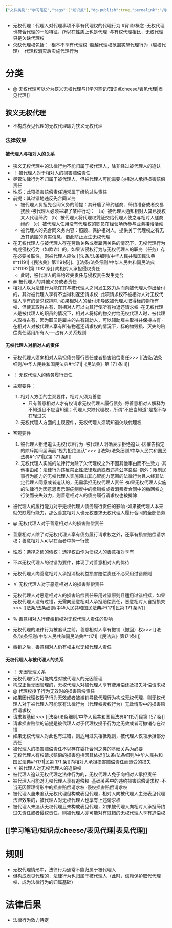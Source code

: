 ```yaml
---
{"文件类别":"学习笔记","tags":["知识点"],"dg-publish":true,"permalink":"/学习笔记/知识点cheese/无权代理/","dgPassFrontmatter":true,"created":"2024-07-30T16:23:17.458+08:00","updated":"2024-09-30T11:31:26.826+08:00"}
---
```


- 无权代理：代理人对代理事项不享有代理权的代理行为 #背诵/概念 
·无权代理也符合代理的一般特征，所以在性质上也是代理
·与有权代理相比，无权代理只是欠缺代理权
- 欠缺代理权包括：
·根本不享有代理权
·超越代理权范围实施代理行为（越权代理）
·代理权消灭后实施代理行为
# 分类
- @ 无权代理可以分为狭义无权代理与[[学习笔记/知识点cheese/表见代理\|表见代理]]
## 狭义无权代理
- 不构成表见代理的无权代理即为狭义无权代理
### 法律效果
#### 被代理人与相对人的关系
- 狭义无权代理中的法律行为不能归属于被代理人，除非经过被代理人的追认
- ！ 被代理人对于相对人的损害赔偿责任
- 尽管法律行为不归属于被代理人，但被代理人可能需要向相对人承担损害赔偿责任
- 性质：此项损害赔偿责任通常属于缔约过失责任
- 前提：其过错地违反先合同义务
	- 被代理人负担先合同义务的前提：其开启了缔约磋商、缔约准备或者交易接触
	·被代理人必须采取了某种行动：
	（a）被代理人通知相对人其已授权某人代理缔约
	（b）被代理人将代理权凭证交给代理人使之与相对人磋商缔约
	（c）被代理人任用没有代理权的职员在经营场所参与业务接洽活动
	- 被代理人的先合同义务内容：照顾、保护相对人，提供关于代理权之有无及其范围的真实信息，借此防止发生无权代理
- 在无权代理人与被代理人存在劳动关系或者雇佣关系的情况下，无权代理行为构成侵权行为（如欺诈）的，如果该侵权行为与无权代理人的职务（任务）存在必要关联性，则被代理人应依 [[法条/法条细则/中华人民共和国民法典#^t1191\|《民法典》第1191条]]、[[法条/法条细则/中华人民共和国民法典#^t1192\|第 1192 条]] 向相对人承担侵权责任
	- 此时，被代理人的缔约过失责任与侵权责任发生竞合
- @ 被代理人的其他义务或者责任
- 相对人以为法律行为能在其与被代理人之间发生效力从而向被代理人作出给付的，其对被代理人享有不当得利返还请求权
·此项请求权不被相对人对无权代理人享有的请求权排除
·如果相对人的给付未导致被代理人取得标的物所有权，但使其取得占有，则相对人可以向其行使所有物返还请求权
·在无权代理人是被代理人的职员的情况下，相对人将标的物交付给无权代理人时，被代理人取得占有，因为职员是雇主的占有辅助人，可以辅助雇主取得并保持占有
·在相对人对被代理人享有所有物返还请求权的情況下，标的物毁损、灭失的赔偿责任适用所有人---占有人关系规则
#### 无权代理人对相对人的责任
- 无权代理人须向相对人承担债务履行责任或者损害赔偿责任>>> [[法条/法条细则/中华人民共和国民法典#^t171\|《民法典》第 171 条Ⅲ]]

- ！ 无权代理人的债务履行责任
- 主观要件：
	1. 相对人方面的主观要件，相对人须为善意
		- 只有善意相对人才有权请求无权代理人履行债务
		·将善意相对人解释为不知道且不应当知道；代理人欠缺代理权，所谓“不应当知道”是指不存在轻过失
	2. 无权代理人方面的主观要件，无权代理人须明知道欠缺代理权
- 客观要件
	1. 被代理人拒绝追认无权代理行为
	·被代理人明确表示拒绝追认
	·因催告指定的除斥期间届满而“视为拒绝追认”>>> [[法条/法条细则/中华人民共和国民法典#^t171\|民第 171 条Ⅱ]]
	2.  无权代理人实施的法律行为除了欠代理权之外不因其他事由而不生效力
	·其他事由如：法律行为违反禁止性法律规范或者违背公序良俗
	·例外：限制民事行为能力的无权代理人实施超出其心智能力范围的法律行为且未经其法定代理人同意或者追认的，无需承担无权代理人责任
	·如果无权代理人实施的法律行为因意思表示瑕疵制度中的撤销权或者消费者合同中的撤回权之行使而丧失效力，则善意相对人的债务履行请求权也被排除
- 被代理人的履行能力对于无权代理人债务履行责任的影响
·如果被代理人本来就欠缺履行能力，那么善意相对人也无权要求无权代理人履行合同的全部债务
- @ 无权代理人对于善意相对人的损害赔偿责任
- 善意相对人除了对无权代理人享有债务履行请求权之外，还享有损害赔偿请求权；善意相对人可以在而者中择一行使
- 性质：选择之债的债权；选择权由作为债权人的善意相对享有
- 不以无权代理人的过错为要件，体现了对善意相对人的优待
- 无权代理人向善意相对人承担消极利益损害赔偿责任不必采用过错原则
- ￥ 无权代理人对于恶意相对人的损害赔偿责任
- 无权代理人对恶意相对人的损害赔偿责任采用过错原则且适用过错相抵，如果无权代理人没有过错，无需向恶意相对人承担赔偿责任，恶意相对人自担损失>>> [[法条/法条细则/中华人民共和国民法典#^t171\|民第 171 条Ⅳ]]
- % 善意相对人行使撤销权对无权代理人责任的影响
- 无权代理的法律行为被追认之前，善意相对人享有撤销（撤回）权>>> [[法条/法条细则/中华人民共和国民法典#^t171\|《民法典》第171条Ⅱ]]
- 撤销之后，善意相对人仍有权主张无权代理人责任
#### 无权代理人与被代理人的关系
- ！ 无因管理关系
- 无权代理行为可能构成对被代理人的无因管理
- 构成正当无因管理的，无权代理人对被代理人享有费用偿还及损失补偿请求权
- @ 代理权授予行为无效时的损害赔偿责任
- 如果因代理权授予行为无效或者被撤销导致代理行为构成无权代理，则无权代理人对于被代理人可能享有法律行为（代理权授权行为）无效情形中的损害赔偿请求权
- 请求权基础>>> [[法条/法条细则/中华人民共和国民法典#^t157\|民第 157 条]]
- 请求损害赔偿的前提是被代理人对于代理权授予行为之无效或者可撤销存在过错
- 如果无权代理人对此也有过错，则适用过失相抵规则，被代理人仅领承担部分责任
- 被代理人的损害赔偿责任不以存在委托合同之类的基础关系为必要
- 无权代理人有权请求赔偿的损害包括因其依据[[法条/法条细则/中华人民共和国民法典#^t171\|民第 171 条]]向相对人承担损害赔偿责任而遭受的损失
- ￥ 被代理人对无权代理人的追偿权
- 被代理人追认无权代理之法律行为的，无权代理人免于向相对人承担责任
- 被代理人可能对无权代理人享有追偿权
·基础关系中的违约损害赔偿请求权
·不当无因管理情形中的损害赔偿请求权
·侵权损害赔偿请求权
- 被代理人虽未追认无权代理但构成表见代理，相对人向被代理人主张表见代理法律效果的，被代理人对无权代理人也享有上述请求权
- 被代理人未追认无权代理且未构成表见代理，如果被代理人向相对人承担缔约过失责任或者侵权责任，则被代理人亦可能对有过错的无权代理人享有追偿权

## [[学习笔记/知识点cheese/表见代理\|表见代理]]

# 规则
- 无权代理情形中，法律行为通常不能归属于被代理人
- 但构成表见代理的，法律行为也归属于被代理人（此时，信赖保护取代代理权，成为法律行为的归属基础）
# 法律后果
- 法律行为效力待定
